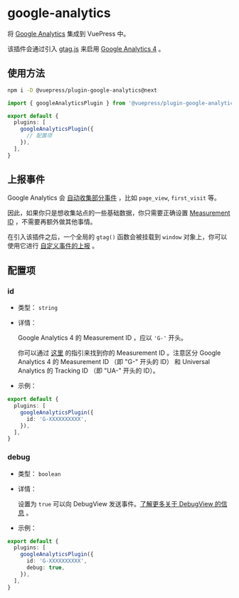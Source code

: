 # google-analytics

<NpmBadge package="@vuepress/plugin-google-analytics" />

将 [Google Analytics](https://analytics.google.com/) 集成到 VuePress 中。

该插件会通过引入 [gtag.js](https://developers.google.com/analytics/devguides/collection/gtagjs) 来启用 [Google Analytics 4](https://support.google.com/analytics/answer/10089681) 。

## 使用方法

```bash
npm i -D @vuepress/plugin-google-analytics@next
```

```ts
import { googleAnalyticsPlugin } from '@vuepress/plugin-google-analytics'

export default {
  plugins: [
    googleAnalyticsPlugin({
      // 配置项
    }),
  ],
}
```

## 上报事件

Google Analytics 会 [自动收集部分事件](https://support.google.com/analytics/answer/9234069) ，比如 `page_view`, `first_visit` 等。

因此，如果你只是想收集站点的一些基础数据，你只需要正确设置 [Measurement ID](#id) ，不需要再额外做其他事情。

在引入该插件之后，一个全局的 `gtag()` 函数会被挂载到 `window` 对象上，你可以使用它进行 [自定义事件的上报](https://developers.google.com/analytics/devguides/collection/ga4/events) 。

## 配置项

### id

- 类型： `string`

- 详情：

  Google Analytics 4 的 Measurement ID ，应以 `'G-'` 开头。

  你可以通过 [这里](https://support.google.com/analytics/answer/9539598) 的指引来找到你的 Measurement ID 。注意区分 Google Analytics 4 的 Measurement ID （即 "G-" 开头的 ID） 和 Universal Analytics 的 Tracking ID （即 "UA-" 开头的 ID）。

- 示例：

```ts
export default {
  plugins: [
    googleAnalyticsPlugin({
      id: 'G-XXXXXXXXXX',
    }),
  ],
}
```

### debug

- 类型： `boolean`

- 详情：

  设置为 `true` 可以向 DebugView 发送事件。[了解更多关于 DebugView 的信息](https://support.google.com/analytics/answer/7201382) 。

- 示例：

```ts
export default {
  plugins: [
    googleAnalyticsPlugin({
      id: 'G-XXXXXXXXXX',
      debug: true,
    }),
  ],
}
```
